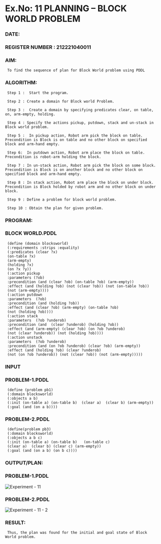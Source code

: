 # Ex.No: 11  PLANNING –  BLOCK WORLD PROBLEM

### DATE:                                                                            

### REGISTER NUMBER : 212221040011

### AIM: 
     To find the sequence of plan for Block World problem using PDDL  
     
###  ALGORITHM:

     Step 1 :  Start the program.
     
     Step 2 : Create a domain for Block world Problem.
     
     Step 3 :  Create a domain by specifying predicates clear, on table, on, arm-empty, holding.
     
     Step 4 : Specify the actions pickup, putdown, stack and un-stack in Block world problem.
     
     Step 5 :  In pickup action, Robot arm pick the block on table. Precondition is Block is on table and no other block on specified block and arm-hand empty.
     
     Step 6:  In putdown action, Robot arm place the block on table. Precondition is robot-arm holding the block.
     
     Step 7 : In un-stack action, Robot arm pick the block on some block. Precondition is Block is on another block and no other block on specified block and arm-hand empty.
     
     Step 8 : In stack action, Robot arm place the block on under block. Precondition is Block holded by robot arm and no other block on under block.
     
     Step 9 : Define a problem for block world problem.
     
     Step 10 : Obtain the plan for given problem.
     
### PROGRAM:

### BLOCK WORLD.PDDL

     (define (domain blocksworld) 
     (:requirements :strips :equality) 
     (:predicates (clear ?x) 
     (on-table ?x) 
     (arm-empty) 
     (holding ?x) 
     (on ?x ?y)) 
     (:action pickup 
     :parameters (?ob) 
     :precondition (and (clear ?ob) (on-table ?ob) (arm-empty)) 
     :effect (and (holding ?ob) (not (clear ?ob)) (not (on-table ?ob))  
     (not (arm-empty)))) 
     (:action putdown 
     :parameters  (?ob) 
     :precondition (and (holding ?ob)) 
     :effect (and (clear ?ob) (arm-empty) (on-table ?ob)  
     (not (holding ?ob)))) 
     (:action stack 
     :parameters  (?ob ?underob) 
     :precondition (and  (clear ?underob) (holding ?ob)) 
     :effect (and (arm-empty) (clear ?ob) (on ?ob ?underob) 
     (not (clear ?underob)) (not (holding ?ob)))) 
     (:action unstack 
     :parameters  (?ob ?underob) 
     :precondition (and (on ?ob ?underob) (clear ?ob) (arm-empty)) 
     :effect (and (holding ?ob) (clear ?underob) 
     (not (on ?ob ?underob)) (not (clear ?ob)) (not (arm-empty)))))

### INPUT

### PROBLEM-1.PDDL
      
     (define (problem pb1) 
     (:domain blocksworld) 
     (:objects a b) 
     (:init (on-table a) (on-table b)  (clear a)  (clear b) (arm-empty)) 
     (:goal (and (on a b))))     

### PROBLEM-2.PDDL

     (define(problem pb3) 
     (:domain blocksworld) 
     (:objects a b c) 
     (:init (on-table a) (on-table b)   (on-table c)   
     (clear a)  (clear b) (clear c) (arm-empty)) 
     (:goal (and (on a b) (on b c))))

### OUTPUT/PLAN:

### PROBLEM-1.PDDL
![Experiment - 11](https://github.com/AKASHBKUMAR/AI_Lab_2023-24/assets/113763258/a3127337-087c-4a6c-870f-98403851f942)

### PROBLEM-2.PDDL
![Experiment - 11 - 2](https://github.com/AKASHBKUMAR/AI_Lab_2023-24/assets/113763258/15854214-5d8d-4994-9d1e-793690d9b64e)


### RESULT:
     Thus, the plan was found for the initial and goal state of Block World problem.
